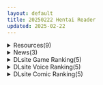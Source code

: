 ```yaml
---
layout: default
title: 20250222 Hentai Reader
updated: 2025-02-22
---
```


<details class='content-parent'>
<summary>
Resources(9)
</summary>
<details class='content-child'>
<summary>
<span class='rss-title'> [匿名汉化者/合集][マッチ博士]人权破坏工厂1-3 </span> <a class='rss-link' href='https://gmgard.com/gm127681' target='_blank'>&nbsp;</a>
<div class='rss-published'> 🕛 20250221 16:27:47</div>
</summary>
<img src="https://static.gmgard.us/Images/upload/12191231704505383.jpg" /><br /><p>[マッチ博士] 人権破壊工場～ [中国翻訳]</p>
</details>
<details class='content-child'>
<summary>
<span class='rss-title'> [AI汉化][RJ01331046][輪々処] もも先輩と野球拳 </span> <a class='rss-link' href='https://gmgard.com/gm128653' target='_blank'>&nbsp;</a>
<div class='rss-published'> 🕛 20250221 15:23:33</div>
</summary>
<img src="https://static.gmgard.us/Images/upload/90758211653520320.jpg" /><br /><p>被迫在众目睽睽之下玩野球拳的桃前辈。
如果猜拳输了，就要在令人厌恶的萝莉控粉丝面前暴露内衣甚至裸体，并被拍照。如果一直输到最后，就会成为众多男人的玩物……</p>
</details>
<details class='content-child'>
<summary>
<span class='rss-title'> 【R3588】[はやぶさん] 早熟少女のAV撮影 </span> <a class='rss-link' href='https://blog.reimu.net/archives/108538' target='_blank'>&nbsp;</a>
<div class='rss-published'> 🕛 20250221 08:00:24</div>
</summary>
早熟少女系列的第二作，也是今年的新作。 上回书（【R3581】）说到一条萤，为了一张游戏王卡牌就把自己卖了…… &#8230; <a class="more-link" href="https://blog.reimu.net/archives/108538">继续阅读<span class="screen-reader-text">【R3588】[はやぶさん] 早熟少女のAV撮影</span></a>
</details>
<details class='content-child'>
<summary>
<span class='rss-title'> [日系/合集]2025年01月里番x7部[2.4G] </span> <a class='rss-link' href='https://gmgard.com/gm128652' target='_blank'>&nbsp;</a>
<div class='rss-published'> 🕛 20250221 06:35:07</div>
</summary>
<img src="https://static.gmgard.us/Images/upload/18195211241254742.jpg" /><br /><p>[250131][nur]ママ喝っ ～姉ママの言い訳～.mkv
[250131][じゅうしぃまんご～]OVA イクイク サキュバス再教育 ＃1.mkv
[250131][じゅうしぃまんご～]OVA イクイク サキュバス再教育 ＃2.mkv
[250131][ピンクパイナップル]彼女フェイス THE ANIMATION 第1巻.mkv
[250131][ピンクパイナップル]彼女フェイス THE AN</p>
</details>
<details class='content-child'>
<summary>
<span class='rss-title'> [RJ01325945][TeamKRAMA] AVカントクLIFE! ~色んなわたしを撮ってください~ </span> <a class='rss-link' href='https://gmgard.com/gm128651' target='_blank'>&nbsp;</a>
<div class='rss-published'> 🕛 20250221 06:34:49</div>
</summary>
<img src="https://static.gmgard.us/Images/upload/33049211138373789.jpg" /><br /><p>作品简介
这是一款可以自由享受AV拍摄、剪辑和销售的模拟游戏。
背负债务的主人公，将与主女主角——姬宫和(Himegiyanodoka)一起，展开丰富多彩的玩法和情境！
开拓拍摄地点，活用各种道具，打造出最棒的AV作品吧！
注意：本作包含NTR（寝取られ，指伴侣被他人夺走）以及与主人公以外角色的H场景。</p>
</details>
<details class='content-child'>
<summary>
<span class='rss-title'> [ACT/官中][无RJ号][B-flat]La Vitalis : 永恆的欠損/La Vitalis : Immortal Loss V0.12 含CG存档 PC[1G/百度] </span> <a class='rss-link' href='https://gmgard.com/gm128648' target='_blank'>&nbsp;</a>
<div class='rss-published'> 🕛 20250221 06:34:42</div>
</summary>
<img src="https://p.inari.site/usr/804/67585d31668a0.jpg" /><br /><p>[ACT/官中]La Vitalis : 永恆的欠損/La Vitalis : Immortal Loss V0.12 含CG存档 PC[1G/百度]</p>
</details>
<details class='content-child'>
<summary>
<span class='rss-title'> [MMD][重口警告]2025.01 4k Raiden Marionette(by kneegod)[3GB] </span> <a class='rss-link' href='https://gmgard.com/gm128647' target='_blank'>&nbsp;</a>
<div class='rss-published'> 🕛 20250221 06:34:15</div>
</summary>
<img src="https://image.rolefile.win/file/1740041987452.jpg" /><br /><p>咕咕咕，咕咕咕。。。作者1月就发了一个呀
预览图：

注意：
文件内包含.par2冗余恢复文件，可用于修复受损的压缩包
如果报错“有效数据外包含额外数据”，请无视
如果报错“CRC”或其他错误，可使用MultiPar修复

修复方法：1、下载MutilPar
https://github.com/Yutaka-Sawada/MultiPar
2、安装MutilPar(记得勾选建立桌面快捷方式)
3</p>
</details>
<details class='content-child'>
<summary>
<span class='rss-title'> 天天天国地獄国 </span> <a class='rss-link' href='https://gmgard.com/gm128649' target='_blank'>&nbsp;</a>
<div class='rss-published'> 🕛 20250221 06:32:57</div>
</summary>
<img src="https://static.gmgard.us/Images/upload/95253202344191392.jpg" /><br /><p>伟大无需多言…！感觉自己在天堂了——</p>
</details>
<details class='content-child'>
<summary>
<span class='rss-title'> 【S4714】[安卓][电脑][ふくろうさぎ] 大きな黒猫がママを殺した </span> <a class='rss-link' href='https://blog.reimu.net/archives/108309' target='_blank'>&nbsp;</a>
<div class='rss-published'> 🕛 20250221 05:00:40</div>
</summary>
同人社团ふくろうさぎ于2023年7月14日在DLsite上贩售的一部RPGMaker MZ制作的同人游戏，本作 &#8230; <a class="more-link" href="https://blog.reimu.net/archives/108309">继续阅读<span class="screen-reader-text">【S4714】[安卓][电脑][ふくろうさぎ] 大きな黒猫がママを殺した</span></a>
</details>

</details>
<details class='content-parent'>
<summary>
News(3)
</summary>
<details class='content-child'>
<summary>
<span class='rss-title'> 異種族深度交流，Steam紳士倖存者射擊《外族娘！請好好保護我吧！》2025年內發售 </span> <a class='rss-link' href='https://www.4gamers.com.tw/news/detail/70326/stranger-maidens-please-protect-me--steam-store-page-opened' target='_blank'>&nbsp;</a>
<div class='rss-published'> 🕛 20250222 02:00:00</div>
</summary>
<img src="https://img.4gamers.com.tw/news-image/486e9bff-6bfa-42f2-8aed-dc82f083f655.jpg"/>
時間還久，希望開發順利
</details>
<details class='content-child'>
<summary>
<span class='rss-title'> ensembleSWEET 最新作《のーぶる♡バトラー》公開官方網站 </span> <a class='rss-link' href='https://home.gamer.com.tw/creationDetail.php?sn=6094423' target='_blank'>&nbsp;</a>
<div class='rss-published'> 🕛 20250221 19:51:42</div>
</summary>
<div align="center"><img border="0" class="gallery-image" src="https://i.imgur.com/EfZpNE4.jpg" width="650" /></div><div><br /></div><div>曾製作<b>《</b><b>僕の好きな人の好きな人は、女装した僕でした</b><b>》</b>、<b>《</b><b>乙女とふれあう、ひとつ屋根の下</b><b>》</b>等作品的遊戲公司 ensembleSWEET ，於今日(2/21)公開最新作<b>《のーぶる♡バトラー》</b>的官方網站，預定2025年4月25日發售。</div><div><br /></div><div><br /></div><div align="center"><b><font size="4">【</font></b><b><font size="4">故事劇情</font></b><b><font size="4">】</font></b></div><div align="center"><div>這裡是自由國度——利貝拉西奧拉。</div><div>這是一個關於一名少年與三名少女，共同生活在某個名門宅邸的故事。</div><div><br /></div><div>主角 菲伊・芙露爾・雷尼斯菲亞，</div><div>在年幼時失去雙親，成為孤苦無依的人。</div><div>收留他作為新家人的是從小一同成長，</div><div>宛如姊弟般的鄰家雷尼斯菲亞一家。</div><div><br /></div><div>露娜・芙露爾・雷尼斯菲亞。</div><div>梅露緹・芙露爾・雷尼斯菲亞。</div><div>緹娜・芙露爾・雷尼斯菲亞。</div><div><br /></div><div>在三名少女溫柔的陪伴下，主角逐漸找回了笑容。</div><div><br /></div><div>然後在那場悲劇過去數年後——</div><div>如今雷尼斯菲亞家已然如同真正的家人般，共度著平穩的日子。</div><div>然而，主角的內心卻懷抱著一個夢想：</div><div>想要回報雷尼斯菲亞家的義父與義母，</div><div>以及義姊和義妹們的深厚恩情……」</div><div><br /></div><div>就在此時，長年負責宅邸事務的前任執事，因屆齡退休即將離職。</div><div>這使得主角長久以來的心願，終於有了實現的機會。</div><div><br /></div><div>「請雇用我作為下一任執事！」</div><div><br /></div><div>滿懷幹勁的新人執事，終於迎來報恩的時刻——</div><div>而他努力不懈的模樣，</div><div>也讓姊妹們心跳加速，怦然心動……。</div><div><br /></div><div>一心一意的思念彼此交錯，</div><div>侍奉類戀愛喜劇，就此開幕。</div></div><div><br /></div><div><br /></div><div align="center"><b><font size="4">【</font></b><b><font size="4">登場角色</font></b><b><font size="4">】</font></b></div><div align="center"><img border="0" class="gallery-image" src="https://i.imgur.com/DbB2MPE.jpg" width="650" /></div><div align="center"><img border="0" class="gallery-image" src="https://i.imgur.com/mJRhsxb.jpg" width="650" /></div><div align="center"><img border="0" class="gallery-image" src="https://i.imgur.com/eKG2A72.jpg" width="650" /></div><div align="center"><br /></div><div align="center"><br /></div><div align="center"><b><font size="4">【遊戲CG</font></b><b><font size="4">】</font></b></div><div align="center"><img border="0" class="gallery-image" src="https://i.imgur.com/E70myD2.jpg" width="650" /></div><div align="center"><img border="0" class="gallery-image" src="https://i.imgur.com/8McnyPX.jpg" width="650" /></div><div align="center"><img border="0" class="gallery-image" src="https://i.imgur.com/h5cm81q.jpg" width="650" /></div><div align="center"><br /></div><div align="center"><br /></div><div align="left"><div><b><font size="4">CAST</font></b></div><div><div>ルナ・フルール・レニスフィア　CV：上原あおい</div><div>メルティ・フルール・レニスフィア　CV：夏峰いろは</div><div>ティナ・フルール・レニスフィア　CV：七種結花</div></div></div><div><br /></div><div><div><b><font size="4">STAFF</font></b></div><div>劇本：近江谷宥</div><div>原畫：夏月まりな、モグぽん、師走ほりお</div><div>發售日：2025年4月25日</div><div>官網：<a href="https://ref.gamer.com.tw/redir.php?url=https%3A%2F%2Fensemble-sweet.com%2Fnoblebutler%2F" target="_blank">https://ensemble-sweet.com/noblebutler/</a></div></div><div><br /></div>
</details>
<details class='content-child'>
<summary>
<span class='rss-title'> Qruppo社腦洞新作《HENPRI》體驗，搶先入監喬弟弟都要加刑的逆拔作島大牢 </span> <a class='rss-link' href='https://www.4gamers.com.tw/news/detail/70306/qruppo-new-r18-henpri-review' target='_blank'>&nbsp;</a>
<div class='rss-published'> 🕛 20250221 10:37:22</div>
</summary>
<img src="https://img.4gamers.com.tw/news-image/be97c605-e42a-459a-9d08-25c16f99a6b9.jpg"/>
非常好監獄，使我刑期旋轉
</details>

</details>
<details class='content-parent'>
<summary>
DLsite Game Ranking(5)
</summary>
<details class='content-child'>
<summary>
<span class='rss-title'> AVカントクLIFE! ~色んなわたしを撮ってください~ [TeamKRAMA] </span> <a class='rss-link' href='https://www.dlsite.com/maniax/work/=/product_id/RJ01325945.html' target='_blank'>&nbsp;</a>
<div class='rss-published'> 🕛 20250222 13:14:04</div>
</summary>
<img src ="http://img.dlsite.jp/modpub/images2/work/doujin/RJ01326000/RJ01325945_img_main.jpg"/><br/>あなたの手でAVをプロデュース!AV制作シミュレーションゲーム! 本作は、AV撮影・編集・販売を自由に楽しめるシミュレーションゲームです。 借金返済を目指す主人公が、メインヒロイン・姫宮和(ひめみやのどか)と共に多彩なプレイやシチュエーションを展開! 撮影場所を開拓し、アイテムを活用して最高のAV作品を作り上げよう!
</details>
<details class='content-child'>
<summary>
<span class='rss-title'> 夢吉原のあやかし妓楼 ～妖怪大楼再建譚～ [とらいあんぐる！] </span> <a class='rss-link' href='https://www.dlsite.com/maniax/work/=/product_id/RJ01208749.html' target='_blank'>&nbsp;</a>
<div class='rss-published'> 🕛 20250222 13:14:04</div>
</summary>
<img src ="http://img.dlsite.jp/modpub/images2/work/doujin/RJ01209000/RJ01208749_img_main.jpg"/><br/>過ごし方はあなた次第、あやかし遊女たちと大楼目指す妖怪妓楼での経営SLG!
</details>
<details class='content-child'>
<summary>
<span class='rss-title'> 洗脳学園 ~呪人の壺~ [U-ROOM] </span> <a class='rss-link' href='https://www.dlsite.com/maniax/work/=/product_id/RJ01034814.html' target='_blank'>&nbsp;</a>
<div class='rss-published'> 🕛 20250222 13:14:04</div>
</summary>
<img src ="http://img.dlsite.jp/modpub/images2/work/doujin/RJ01035000/RJ01034814_img_main.jpg"/><br/>学園をエロく染めていく軍師として頑張るゲームです。
</details>
<details class='content-child'>
<summary>
<span class='rss-title'> 聖隷戦姫クロエ～「最強」が権力に沈むまで～ [一歩も下がるな!!!] </span> <a class='rss-link' href='https://www.dlsite.com/maniax/work/=/product_id/RJ01313717.html' target='_blank'>&nbsp;</a>
<div class='rss-published'> 🕛 20250222 13:14:04</div>
</summary>
<img src ="http://img.dlsite.jp/modpub/images2/work/doujin/RJ01314000/RJ01313717_img_main.jpg"/><br/>【戦闘エロ】最強ヒロインVSクズ権力者 敵と内通して味方最強ヒロインを卑劣な罠で沈めろ
</details>
<details class='content-child'>
<summary>
<span class='rss-title'> レヴィアの謀女【悪～い敵国女性に負けちゃうADV】 [メルティホールド] </span> <a class='rss-link' href='https://www.dlsite.com/maniax/work/=/product_id/RJ01337072.html' target='_blank'>&nbsp;</a>
<div class='rss-published'> 🕛 20250222 13:14:04</div>
</summary>
<img src ="http://img.dlsite.jp/modpub/images2/work/doujin/RJ01338000/RJ01337072_img_main.jpg"/><br/>『悪～い敵国女性に負けちゃうADV』勝利国の王である主人公は、支配宣言のために敵国へ出向く。なんとそこで出迎えるのは、美しき王女たち…敵国の悪い女性たちの色仕掛けや策略にハマり、誘惑・籠絡・逆レ○プされてしまう。そして、その毒牙はやがて自国にも侵入していく…【CV:長瀬ゆずは様】【CV:海音ミヅチ様】【CV:かの仔様】【CV:餅梨あむ様】【プレイ時間目安:3時間～】
</details>

</details>
<details class='content-parent'>
<summary>
DLsite Voice Ranking(5)
</summary>
<details class='content-child'>
<summary>
<span class='rss-title'> 【2/23まで早期限定含む▶オナサポ他20点】動画etc…追加決定♪【5時間▶各ヒロインルート2本分】俺にだけ密着♪俺にだけ肉食?!～男女の友情が成立できなかった僕たち～ [猫麦] </span> <a class='rss-link' href='https://www.dlsite.com/maniax/work/=/product_id/RJ01309512.html' target='_blank'>&nbsp;</a>
<div class='rss-published'> 🕛 20250222 13:14:07</div>
</summary>
<img src ="http://img.dlsite.jp/modpub/images2/work/doujin/RJ01310000/RJ01309512_img_main.jpg"/><br/>密着&密着♪甘い青春まるごと2本♪今日はどっちに中出しする??
</details>
<details class='content-child'>
<summary>
<span class='rss-title'> ✅豪華4大特典付き✅【全編ぐっぽり極深耳奥舐め】壁穴耳舐め専門「耳犯し亭」へようこそ～耳奥舐めに特化したドスケベ耳舐め嬢×2による極上耳奥舐め性感サービス～ [J〇ほんぽ] </span> <a class='rss-link' href='https://www.dlsite.com/maniax/work/=/product_id/RJ01338029.html' target='_blank'>&nbsp;</a>
<div class='rss-published'> 🕛 20250222 13:14:07</div>
</summary>
<img src ="http://img.dlsite.jp/modpub/images2/work/doujin/RJ01339000/RJ01338029_img_main.jpg"/><br/>・壁穴耳舐めとは…?  壁穴耳舐めとは耳をはめる専用の穴に耳を押し当てて嬢から耳舐めを受けるといったサービスです…♪ 壁穴に耳をはめ込むことで耳に意識が集中し、耳舐めの気持ちよさが倍増するので普通の耳舐めに慣れた方でも気持ちよくなれること間違いなし… ぜひ壁穴耳舐め専門店「耳犯し亭」に足を運んでください…♪
</details>
<details class='content-child'>
<summary>
<span class='rss-title'> メスイキ中毒者のための強○アクメ責め調教 [Chastity Fancier(性的禁欲愛好家)] </span> <a class='rss-link' href='https://www.dlsite.com/maniax/work/=/product_id/RJ01247496.html' target='_blank'>&nbsp;</a>
<div class='rss-published'> 🕛 20250222 13:14:07</div>
</summary>
<img src ="http://img.dlsite.jp/modpub/images2/work/doujin/RJ01248000/RJ01247496_img_main.jpg"/><br/>お客様には、「強○アクメ責めコース」の調教を受けて頂き、 数え切れないメスイキで奏でる「終わらない快楽の世界」を体験して頂きます♪ CV:琴音有波様(紅月ことね様)【KU100バイノーラル】
</details>
<details class='content-child'>
<summary>
<span class='rss-title'> 【アルカナディアASMR】ソフィエラ編～誘惑したいソフィエラと癒しのマッサージ～cv加隈亜衣【オイルマッサージ/分身両耳囁き/プラモデル制作/添い寝】 [KOTOBUKIYA] </span> <a class='rss-link' href='https://www.dlsite.com/maniax/work/=/product_id/RJ01345512.html' target='_blank'>&nbsp;</a>
<div class='rss-published'> 🕛 20250222 13:14:07</div>
</summary>
<img src ="http://img.dlsite.jp/modpub/images2/work/doujin/RJ01346000/RJ01345512_img_main.jpg"/><br/>ほらぁ、マスターさん。早く起きないと、夢の中でも、現実でも…私に食べられちゃいますよ。
</details>
<details class='content-child'>
<summary>
<span class='rss-title'> 【限定特典付】放課後添い寝クラブ ～ダブルJKかずはと和歌のふかふかおま○こでぱんぱん添い寝～【安眠添い寝トラック付】 [青春×フェティシズム] </span> <a class='rss-link' href='https://www.dlsite.com/maniax/work/=/product_id/RJ01340837.html' target='_blank'>&nbsp;</a>
<div class='rss-published'> 🕛 20250222 13:14:07</div>
</summary>
<img src ="http://img.dlsite.jp/modpub/images2/work/doujin/RJ01341000/RJ01340837_img_main.jpg"/><br/>超密着添い寝えっち♪どすけべおっぱいのかずはと和歌がよりえちえち度マシマシでお送り! 日々の生活で疲れ切った貴方を癒して、すっきりさせるためにJKコンビが再びやってきました♪ かずはと和歌がぎゅ～～っとおっぱいとおまんこを押しつけ、貴方を気持ちよく射精させて、そのまま優しく寝かしつけてくれること間違いなし♪
</details>

</details>
<details class='content-parent'>
<summary>
DLsite Comic Ranking(5)
</summary>
<details class='content-child'>
<summary>
<span class='rss-title'> 某都立○学に、教え子マインドコントロールしてハメ撮りしまくってた頭バグってる教師がいたらしい [セカンドカラー] </span> <a class='rss-link' href='https://www.dlsite.com/maniax/work/=/product_id/RJ01341329.html' target='_blank'>&nbsp;</a>
<div class='rss-published'> 🕛 20250222 13:14:09</div>
</summary>
<img src ="http://img.dlsite.jp/modpub/images2/work/doujin/RJ01342000/RJ01341329_img_main.jpg"/><br/>DLsiteの皆様初めまして、たいぷはてなです(・ω・)4年4ヵ月ぶりの新刊頑張りましたのでぜひ、よろしくお願いします。
</details>
<details class='content-child'>
<summary>
<span class='rss-title'> 【日文版】放学后化学部 [不可不可] </span> <a class='rss-link' href='https://www.dlsite.com/maniax/work/=/product_id/RJ01081364.html' target='_blank'>&nbsp;</a>
<div class='rss-published'> 🕛 20250222 13:14:09</div>
</summary>
<img src ="http://img.dlsite.jp/modpub/images2/work/doujin/RJ01082000/RJ01081364_img_main.jpg"/><br/>J○少女和老师的放学后社团活动
</details>
<details class='content-child'>
<summary>
<span class='rss-title'> Re;BAKE~博士!僕と交尾しましょう!～ [KOMOTA] </span> <a class='rss-link' href='https://www.dlsite.com/maniax/work/=/product_id/RJ01338940.html' target='_blank'>&nbsp;</a>
<div class='rss-published'> 🕛 20250222 13:14:09</div>
</summary>
<img src ="http://img.dlsite.jp/modpub/images2/work/doujin/RJ01339000/RJ01338940_img_main.jpg"/><br/>タコ触手ショタ×クール系巨乳博士が交尾する話
</details>
<details class='content-child'>
<summary>
<span class='rss-title'> 煌盾戦姫エルセイン 弱肉敗辱 [FONETRASON] </span> <a class='rss-link' href='https://www.dlsite.com/maniax/work/=/product_id/RJ01345252.html' target='_blank'>&nbsp;</a>
<div class='rss-published'> 🕛 20250222 13:14:09</div>
</summary>
<img src ="http://img.dlsite.jp/modpub/images2/work/doujin/RJ01346000/RJ01345252_img_main.jpg"/><br/>変身ヒロイン完全敗北異種姦本のダウンロード版です
</details>
<details class='content-child'>
<summary>
<span class='rss-title'> 冷静無口な低身長爆乳学生アルバイターイマちゃんとおっとりあらあら爆乳ママのドスケベウイルス駆除バイト [親子丼] </span> <a class='rss-link' href='https://www.dlsite.com/maniax/work/=/product_id/RJ01220584.html' target='_blank'>&nbsp;</a>
<div class='rss-published'> 🕛 20250222 13:14:09</div>
</summary>
<img src ="http://img.dlsite.jp/modpub/images2/work/doujin/RJ01221000/RJ01220584_img_main.jpg"/><br/>KU100音声作品80分弱同梱!フルボリューム本編CG部分400P弱は音声作品と連動仕様♪感覚遮断トラップホールや壁尻状態の手掴み搾乳など、ドスケベシチュ盛りだくさん♪
</details>

</details>
